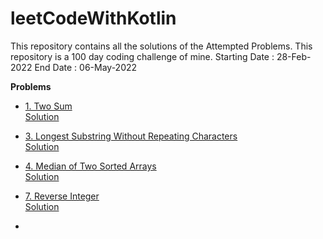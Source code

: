# leetCodeWithKotlin
This repository contains all the solutions of the Attempted Problems. This repository is a 100 day coding challenge of mine. 
Starting Date : 28-Feb-2022
End Date      : 06-May-2022

**Problems**
* [1. Two Sum](https://leetcode.com/problems/two-sum/)<br />
  [Solution](https://github.com/Hem-Open-Source/leetCodeWithKotlin/blob/main/1.%20Two%20Sum.kt)
  
* [3. Longest Substring Without Repeating Characters](https://leetcode.com/problems/longest-substring-without-repeating-characters/submissions/)<br />
  [Solution](https://github.com/Hem-Open-Source/leetCodeWithKotlin/blob/main/3.%20Longest%20Substring%20Without%20Repeating%20Characters.kt)
  
* [4. Median of Two Sorted Arrays](https://leetcode.com/problems/median-of-two-sorted-arrays/)<br />
  [Solution](https://github.com/Hem-Open-Source/leetCodeWithKotlin/blob/main/4.%20Median%20of%20Two%20Sorted%20Arrays.kt)
  
* [7. Reverse Integer](https://leetcode.com/problems/reverse-integer/)<br />
  [Solution](https://github.com/Hem-Open-Source/leetCodeWithKotlin/blob/main/7.%20Reverse%20Integer.kt)
  
* []()<br />
  []()
